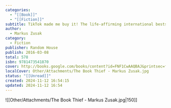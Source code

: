 ```yaml
---
categories:
  - "[[Book]]"
  - "[[Fiction]]"
subtitle: TikTok made me buy it! The life-affirming international bestseller
author:
  - Markus Zusak
category:
  - Fiction
publisher: Random House
publish: 2016-03-08
total: 578
isbn: 9781473541870
cover: http://books.google.com/books/content?id=FNF1CwAAQBAJ&printsec=frontcover&img=1&zoom=1&edge=curl&source=gbs_api
localCover: Other/Attachments/The Book Thief - Markus Zusak.jpg
status: "[[Unread]]"
created: 2024-11-12 16:54:15
updated: 2024-11-12 16:54
---
```


![[Other/Attachments/The Book Thief - Markus Zusak.jpg|150]]
